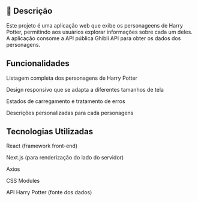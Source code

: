 ## 📝 Descrição
Este projeto é uma aplicação web que exibe os personageens de Harry Potter, permitindo aos usuários explorar informações sobre cada um deles. A aplicação consome a API pública Ghibli API para obter os dados dos personagens.

## Funcionalidades
Listagem completa dos personagens de Harry Potter

Design responsivo que se adapta a diferentes tamanhos de tela

Estados de carregamento e tratamento de erros

Descrições personalizadas para cada personagens


## Tecnologias Utilizadas
React (framework front-end)

Next.js (para renderização do lado do servidor)

Axios 

CSS Modules

API Harry Potter (fonte dos dados)